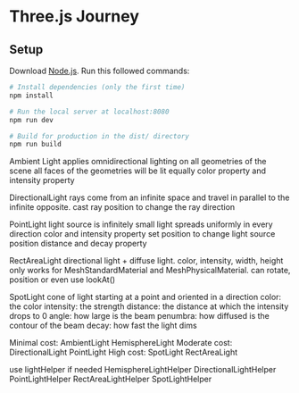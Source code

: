 # Three.js Journey

## Setup
Download [Node.js](https://nodejs.org/en/download/).
Run this followed commands:

``` bash
# Install dependencies (only the first time)
npm install

# Run the local server at localhost:8080
npm run dev

# Build for production in the dist/ directory
npm run build
```

Ambient Light
    applies omnidirectional lighting on all geometries of the scene
    all faces of the geometries will be lit equally
    color property and intensity property

DirectionalLight
    rays come from an infinite space and travel in parallel to the infinite opposite.
    cast ray position to change the ray direction

PointLight
    light source is infinitely small
    light spreads uniformly in every direction
    color and intensity property
        set position to change light source position
    distance and decay property

RectAreaLight
    directional light + diffuse light.
    color, intensity, width, height
    only works for MeshStandardMaterial and MeshPhysicalMaterial.
    can rotate, position or even use lookAt()

SpotLight
    cone of light starting at a point and oriented in a direction
    color: the color
    intensity: the strength
    distance: the distance at which the intensity drops to 0
    angle: how large is the beam
    penumbra: how diffused is the contour of the beam
    decay: how fast the light dims

Minimal cost:
    AmbientLight
    HemisphereLight
Moderate cost:
    DirectionalLight
    PointLight
High cost:
    SpotLight
    RectAreaLight

use lightHelper if needed
    HemisphereLightHelper
    DirectionalLightHelper
    PointLightHelper
    RectAreaLightHelper
    SpotLightHelper

